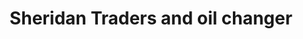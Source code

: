 ---
title: "Sheridan Traders and oil changer"
url: /karachi/sheridan-traders-and-oil-changer/
shop: Eisenwaren
---